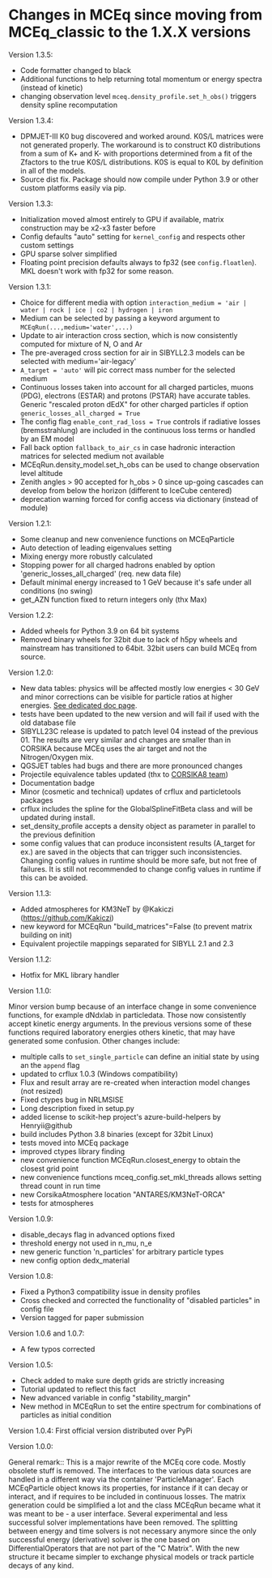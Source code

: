 # Changes in MCEq since moving from MCEq_classic to the 1.X.X versions

Version 1.3.5:

- Code formatter changed to black
- Additional functions to help returning total momentum or energy spectra (instead of kinetic)
- changing observation level `mceq.density_profile.set_h_obs()` triggers density spline recomputation

Version 1.3.4:

- DPMJET-III K0 bug discovered and worked around. K0S/L matrices were not generated properly. The workaround is to construct K0 distributions from a sum of K+ and K- with proportions determined from a fit of the Zfactors to the true K0S/L distributions. K0S is equal to K0L by definition in all of the models.
- Source dist fix. Package should now compile under Python 3.9 or other custom platforms easily via pip.

Version 1.3.3:

- Initialization moved almost entirely to GPU if available, matrix construction may be x2-x3 faster before
- Config defaults "auto" setting for `kernel_config` and respects other custom settings
- GPU sparse solver simplified
- Floating point precision defaults always to fp32 (see `config.floatlen`). MKL doesn't work with fp32 for some reason.

Version 1.3.1:

- Choice for different media with option `interaction_medium = 'air | water | rock | ice | co2 | hydrogen | iron`
- Medium can be selected by passing a keyword argument to `MCEqRun(...,medium='water',...)`
- Update to air interaction cross section, which is now consistently computed for mixture of N, O and Ar
- The pre-averaged cross section for air in SIBYLL2.3 models can be selected with medium='air-legacy'
- `A_target = 'auto'` will pic correct mass number for the selected medium
- Continuous losses taken into account for all charged particles, muons (PDG), electrons (ESTAR) and protons (PSTAR) have accurate tables. Generic "rescaled proton dEdX" for other charged particles if option `generic_losses_all_charged = True`
- The config flag `enable_cont_rad_loss = True` controls if radiative losses (bremsstrahlung) are included in the continuous loss terms or handled by an EM model
- Fall back option `fallback_to_air_cs` in case hadronic interaction matrices for selected medium not available
- MCEqRun.density_model.set_h_obs can be used to change observation level altitude
- Zenith angles > 90 accepted for h_obs > 0 since up-going cascades can develop from below the horizon (different to IceCube centered)
- deprecation warning forced for config access via dictionary (instead of module)

Version 1.2.1:

- Some cleanup and new convenience functions on MCEqParticle
- Auto detection of leading eigenvalues setting
- Mixing energy more robustly calculated
- Stopping power for all charged hadrons enabled by option 'generic_losses_all_charged' (req. new data file)
- Default minimal energy increased to 1 GeV because it's safe under all conditions (no swing)
- get_AZN function fixed to return integers only (thx Max)

Version 1.2.2:
- Added wheels for Python 3.9 on 64 bit systems
- Removed binary wheels for 32bit due to lack of h5py wheels and mainstream has transitioned to 64bit. 32bit users can build MCEq from source.

Version 1.2.0:

- New data tables: physics will be affected mostly low energies < 30 GeV and minor
corrections can be visible for particle ratios at higher energies.
[See dedicated doc page](http://mceq.readthedocs.org/en/latest/v12v11_diff.html).
- tests have been updated to the new version and will fail if used with the old database file
- SIBYLL23C release is updated to patch level 04 instead of the previous 01. The results are very similar and changes are smaller than in CORSIKA because MCEq uses the air target and not the Nitrogen/Oxygen mix.
- QGSJET tables had bugs and there are more pronounced changes
- Projectile equivalence tables updated (thx to [CORSIKA8 team](https://www.ikp.kit.edu/corsika/88.php))
- Documentation badge
- Minor (cosmetic and technical) updates of crflux and particletools packages
- crflux includes the spline for the GlobalSplineFitBeta class and will be updated during install.  
- set_density_profile accepts a density object as parameter in parallel to the previous definition
- some config values that can produce inconsistent results (A_target for ex.) are saved in the objects that can trigger such inconsistencies. Changing config values in runtime should be more safe, but not free of failures. It is still not recommended to change config values in runtime if this can be avoided.

Version 1.1.3:

- Added atmospheres for KM3NeT by @Kakiczi (<https://github.com/Kakiczi>)
- new keyword for MCEqRun "build_matrices"=False (to prevent matrix building on init)
- Equivalent projectile mappings separated for SIBYLL 2.1 and 2.3  

Version 1.1.2:

- Hotfix for MKL library handler

Version 1.1.0:

Minor version bump because of an interface change in some convenience functions, for example
dNdxlab in particledata. Those now consistently accept kinetic energy arguments. In the
previous versions some of these functions required laboratory energies others kinetic, that
may have generated some confusion. Other changes include:

- multiple calls to `set_single_particle` can define an initial state by using an the `append` flag
- updated to crflux 1.0.3 (Windows compatibility)
- Flux and result array are re-created when interaction model changes (not resized)
- Fixed ctypes bug in NRLMSISE
- Long description fixed in setup.py
- added license to scikit-hep project's azure-build-helpers by Henryii@github
- build includes Python 3.8 binaries (except for 32bit Linux)
- tests moved into MCEq package
- improved ctypes library finding
- new convenience function MCEqRun.closest_energy to obtain the closest grid point
- new convenience functions mceq_config.set_mkl_threads allows setting thread count in run time
- new CorsikaAtmosphere location "ANTARES/KM3NeT-ORCA"
- tests for atmospheres

Version 1.0.9:

- disable_decays flag in advanced options fixed
- threshold energy not used in n_mu, n_e
- new generic function 'n_particles' for arbitrary particle types
- new config option dedx_material

Version 1.0.8:

- Fixed a Python3 compatibility issue in density profiles
- Cross checked and corrected the functionality of "disabled particles" in config file
- Version tagged for paper submission

Version 1.0.6 and 1.0.7:

- A few typos corrected

Version 1.0.5:

- Check added to make sure depth grids are strictly increasing
- Tutorial updated to reflect this fact
- New advanced variable in config "stability_margin"
- New method in MCEqRun to set the entire spectrum for combinations
    of particles as initial condition

Version 1.0.4:
    First official version distributed over PyPi

Version 1.0.0:

General remark::
    This is a major rewrite of the MCEq core code. Mostly obsolete stuff is removed.
    The interfaces to the various data sources are handled in a different way via the
    container 'ParticleManager'. Each MCEqParticle object knows its properties, for
    instance if it can decay or interact, and if requires to be included in continuous
    losses. The matrix generation could be simplified a lot and the class MCEqRun became
    what it was meant to be - a user interface. Several experimental and less successful
    solver implementations have been removed. The splitting between energy and time solvers
    is not necessary anymore since the only successful energy (derivative) solver is the
    one based on DifferentialOperators that are not part of the "C Matrix". With the new
    structure it became simpler to exchange physical models or track particle decays of
    any kind.
